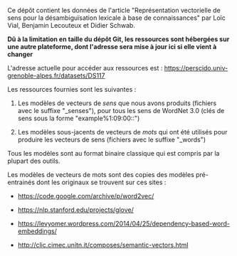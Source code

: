 Ce dépôt contient les données de l'article "Représentation vectorielle de sens pour la désambiguïsation lexicale à base de connaissances" par Loïc Vial, Benjamin Lecouteux et Didier Schwab.

**Dû à la limitation en taille du dépôt Git, les ressources sont hébergées sur une autre plateforme, dont l'adresse sera mise à jour ici si elle vient à changer**

L'adresse actuelle pour accéder aux ressources est : <https://perscido.univ-grenoble-alpes.fr/datasets/DS117>

Les ressources fournies sont les suivantes :

1. Les modèles de vecteurs de *sens* que nous avons produits (fichiers avec le suffixe "\_senses"), pour tous les sens de WordNet 3.0 (clés de sens sous la forme "example%1:09:00::")

2. Les modèles sous-jacents de vecteurs de *mots* qui ont été utilisés pour produire les vecteurs de sens (fichiers avec le suffixe "\_words")

Tous les modèles sont au format binaire classique qui est compris par la plupart des outils.

Les modèles de vecteurs de mots sont des copies des modèles pré-entrainés dont les originaux se trouvent sur ces sites :

- <https://code.google.com/archive/p/word2vec/>

- <https://nlp.stanford.edu/projects/glove/>

- <https://levyomer.wordpress.com/2014/04/25/dependency-based-word-embeddings/>

- <http://clic.cimec.unitn.it/composes/semantic-vectors.html>
